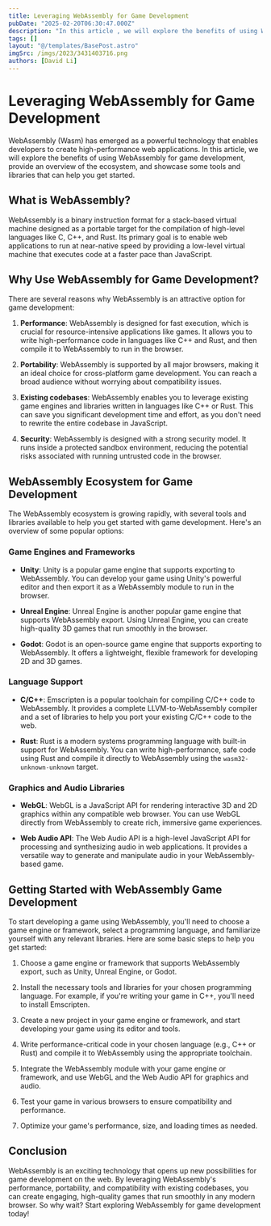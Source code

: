 ```yaml
---
title: Leveraging WebAssembly for Game Development
pubDate: "2025-02-20T06:30:47.000Z"
description: "In this article , we will explore the benefits of using WebAssembly for game development, provide an overview of the ecosystem, and showcase some tools and libraries that can help you get started"
tags: []
layout: "@/templates/BasePost.astro"
imgSrc: /imgs/2023/3431403716.png
authors: [David Li]
---
```

# Leveraging WebAssembly for Game Development

WebAssembly (Wasm) has emerged as a powerful technology that enables developers to create high-performance web applications. In this article, we will explore the benefits of using WebAssembly for game development, provide an overview of the ecosystem, and showcase some tools and libraries that can help you get started.

## What is WebAssembly?

WebAssembly is a binary instruction format for a stack-based virtual machine designed as a portable target for the compilation of high-level languages like C, C++, and Rust. Its primary goal is to enable web applications to run at near-native speed by providing a low-level virtual machine that executes code at a faster pace than JavaScript.

## Why Use WebAssembly for Game Development?

There are several reasons why WebAssembly is an attractive option for game development:

1. **Performance**: WebAssembly is designed for fast execution, which is crucial for resource-intensive applications like games. It allows you to write high-performance code in languages like C++ and Rust, and then compile it to WebAssembly to run in the browser.

2. **Portability**: WebAssembly is supported by all major browsers, making it an ideal choice for cross-platform game development. You can reach a broad audience without worrying about compatibility issues.

3. **Existing codebases**: WebAssembly enables you to leverage existing game engines and libraries written in languages like C++ or Rust. This can save you significant development time and effort, as you don't need to rewrite the entire codebase in JavaScript.

4. **Security**: WebAssembly is designed with a strong security model. It runs inside a protected sandbox environment, reducing the potential risks associated with running untrusted code in the browser.

## WebAssembly Ecosystem for Game Development

The WebAssembly ecosystem is growing rapidly, with several tools and libraries available to help you get started with game development. Here's an overview of some popular options:

### Game Engines and Frameworks

- **Unity**: Unity is a popular game engine that supports exporting to WebAssembly. You can develop your game using Unity's powerful editor and then export it as a WebAssembly module to run in the browser.

- **Unreal Engine**: Unreal Engine is another popular game engine that supports WebAssembly export. Using Unreal Engine, you can create high-quality 3D games that run smoothly in the browser.

- **Godot**: Godot is an open-source game engine that supports exporting to WebAssembly. It offers a lightweight, flexible framework for developing 2D and 3D games.

### Language Support

- **C/C++**: Emscripten is a popular toolchain for compiling C/C++ code to WebAssembly. It provides a complete LLVM-to-WebAssembly compiler and a set of libraries to help you port your existing C/C++ code to the web.

- **Rust**: Rust is a modern systems programming language with built-in support for WebAssembly. You can write high-performance, safe code using Rust and compile it directly to WebAssembly using the `wasm32-unknown-unknown` target.

### Graphics and Audio Libraries

- **WebGL**: WebGL is a JavaScript API for rendering interactive 3D and 2D graphics within any compatible web browser. You can use WebGL directly from WebAssembly to create rich, immersive game experiences.

- **Web Audio API**: The Web Audio API is a high-level JavaScript API for processing and synthesizing audio in web applications. It provides a versatile way to generate and manipulate audio in your WebAssembly-based game.

## Getting Started with WebAssembly Game Development

To start developing a game using WebAssembly, you'll need to choose a game engine or framework, select a programming language, and familiarize yourself with any relevant libraries. Here are some basic steps to help you get started:

1. Choose a game engine or framework that supports WebAssembly export, such as Unity, Unreal Engine, or Godot.

2. Install the necessary tools and libraries for your chosen programming language. For example, if you're writing your game in C++, you'll need to install Emscripten.

3. Create a new project in your game engine or framework, and start developing your game using its editor and tools.

4. Write performance-critical code in your chosen language (e.g., C++ or Rust) and compile it to WebAssembly using the appropriate toolchain.

5. Integrate the WebAssembly module with your game engine or framework, and use WebGL and the Web Audio API for graphics and audio.

6. Test your game in various browsers to ensure compatibility and performance.

7. Optimize your game's performance, size, and loading times as needed.

## Conclusion

WebAssembly is an exciting technology that opens up new possibilities for game development on the web. By leveraging WebAssembly's performance, portability, and compatibility with existing codebases, you can create engaging, high-quality games that run smoothly in any modern browser. So why wait? Start exploring WebAssembly for game development today!

